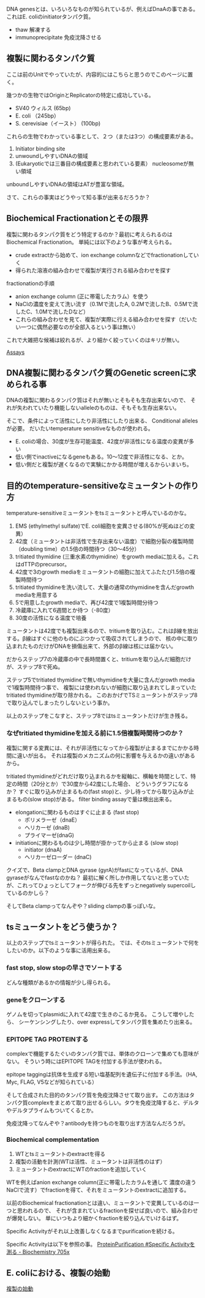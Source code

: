 DNA genesとは、いろいろなものが知られているが、例えばDnaAの事である。
これはE. coliのinitiatorタンパク質。

- thaw 解凍する
- immunoprecipitate 免疫沈降させる

## 複製に関わるタンパク質

ここは前のUnitでやっていたが、内容的にはこちらと思うのでこのページに置く。

幾つかの生物ではOriginとReplicatorの特定に成功している。

- SV40 ウィルス (65bp)
- E. coli （245bp）
- S. cerevisiae（イースト） (100bp)

これらの生物でわかっている事として、２つ（または3つ）の構成要素がある。

1. Initiator binding site
2. unwoundしやすいDNAの領域
3. (Eukaryoticでは三番目の構成要素と思われている要素） nucleosomeが無い領域
 
unboundしやすいDNAの領域はATが豊富な領域。

さて、これらの事実はどうやって知る事が出来るだろうか？

## Biochemical Fractionationとその限界

複製に関わるタンパク質をどう特定するのか？最初に考えられるのはBiochemical Fractionation。
単純には以下のような事が考えられる。

- crude extractから始めて、ion exchange columnなどでfractionationしていく
- 得られた溶液の組み合わせで複製が実行される組み合わせを探す

fractionationの手順

- anion exchange column (正に帯電したカラム）を使う
- NaClの濃度を変えて洗い流す（0.1Mで流したA, 0.2Mで流したB、0.5Mで流したC、1.0Mで流したDなど）
- これらの組み合わせを見て、複製が実際に行える組み合わせを探す（だいたい一つに偶然必要なのが全部入るという事は無い）

これで大雑把な候補は絞れるが、より細かく絞っていくのはキリが無い。

[Assays](Assays.md)

## DNA複製に関わるタンパク質のGenetic screenに求められる事

DNAの複製に関わるタンパク質はそれが無いとそもそも生存出来ないので、
それが失われていたり機能しないalleleのものは、そもそも生存出来ない。

そこで、条件によって活性にしたり非活性にしたり出来る、
Conditional allelesが必要。
だいたいtemperature sensitiveなものが使われる。

- E. coliの場合、30度が生存可能温度、42度が非活性になる温度の変異が多い
- 低い側でinactiveになるgeneもある。10〜12度で非活性になる、とか。
- 低い側だと複製が遅くなるので実験にかかる時間が増えるからいまいち。

## 目的のtemperature-sensitiveなミュータントの作り方

temperature-sensitiveミュータントをtsミュータントと呼んでいるのかな。

1. EMS (ethylmethyl sulfate)でE. coli細胞を変異させる(80%が死ぬほどの変異）
2. 42度（ミュータントは非活性で生存出来ない温度）で細胞分裂の複製時間（doubling time）の1.5倍の時間待つ（30〜45分）
3.  tritiated thymidine (三重水素のthymidine）をgrowth mediaに加える。これはdTTPのprecursor。
4. 42度で3のgrowth mediaをミュータントの細胞に加えてふたたび1.5倍の複製時間待つ
5. tritiated thymidineを洗い流して、大量の通常のthymidineを含んだgrowth mediaを用意する
6. 5で用意したgrowth mediaで、再び42度で1複製時間分待つ
7. 冷蔵庫に入れて6週間とか待つ（-80度）
8. 30度の活性になる温度で培養

ミュータントは42度でも複製出来るので、tritiumを取り込む。これはβ線を放出する。β線はすぐに他のものにぶつかって吸収されてしまうので、
核の中に取り込まれたものだけがDNAを損傷出来て、外部のβ線は核には届かない。

だからステップ7の冷蔵庫の中で長時間置くと、tritiumを取り込んだ細胞だけが、ステップ8で死ぬ。

ステップ5でtritiated thymidineで無いthymidineを大量に含んだgrowth mediaで1複製時間待つ事で、
複製には使われないが細胞に取り込まれてしまっていたtritiated thymidineが取り除かれる。
このおかげでTSミュータントがステップ8で取り込んでしまったりしないという事か。

以上のステップをこなすと、ステップ8ではtsミュータントだけが生き残る。

### なぜtritiated thymidineを加える前に1.5倍複製時間待つのか？

複製に関する変異には、それが非活性になってから複製が止まるまでにかかる時間に違いが出る。
それは複製のメカニズムの何に影響を与えるかの違いがあるから。

tritiated thymidineがどれだけ取り込まれるかを縦軸に、横軸を時間として、特定の時間（20分とか）で30度から42度にした場合、
どういうグラフになるか？
すぐに取り込みが止まるもの(fast stop)と、少し待ってから取り込みが止まるもの(slow stop)がある。
filter binding assayで量は検出出来る。

- elongationに関わるものはすぐに止まる (fast stop)
  - ポリメラーゼ（dnaE）
  - ヘリカーゼ (dnaB)
  - プライマーゼ(dnaG)
- initiationに関わるものは少し時間が掛かってから止まる (slow stop)
  - initiator (dnaA)
  - ヘリカーゼローダー (dnaC)

クイズで、Beta clampとDNA gyrase (gyrA)がfastになっているが、DNA gyraseがなんでfastなのかね？
最初に解く所しか作用してないと思っていたが、これってひょっとしてフォークが伸びる先をずっとnegatively supercoilしているのかしら？

そしてBeta clampってなんぞや？sliding clampの事っぽいな。

## tsミュータントをどう使うか？

以上のステップでtsミュータントが得られた。
では、そのtsミュータントで何をしたいのか。以下のような事に活用出来る。

### fast stop, slow stopの早さでソートする

どんな種類があるかの情報が少し得られる。

### geneをクローンする

ゲノムを切ってplasmidに入れて42度で生きのこるか見る。
こうして増やしたら、 シーケンシングしたり、over expressしてタンパク質を集めたり出来る。

### EPITOPE TAG PROTEINする 

complexで機能するたぐいのタンパク質では、単体のクローンで集めても意味がない。
そういう時にはEPITOPE TAGを付加する手法が使われる。

epitope taggingは抗体を生成する短い塩基配列を遺伝子に付加する手法。（HA, Myc, FLAG, V5などが知られている）

そして合成された目的のタンパク質を免疫沈降させて取り出す。
この方法はタンパク質complexをまとめて取り出せるらしい。タウを免疫沈降すると、デルタやデルタプライムもついてくるとか。

免疫沈降ってなんぞや？antibodyを持つものを取り出す方法なんだろうが。

### Biochemical complementation

1. WTとtsミュータントのextractを得る
2. 複製の活動を計測(WTは活性、ミュータントは非活性のはず）
3. ミュータントのextractにWTのfractionを追加していく

WTを例えばanion exchange column(正に帯電したカラムを通して 濃度の違うNaClで流す）でfractionを得て、それをミュータントのextractに追加する。

以前のBiochemical fractionationとは違い、ミュータントで変異しているのは一つと思われるので、
それが含まれているfractionを探せば良いので、組み合わせが爆発しない。
単にいつもより細かくfractionを絞り込んでいけるはず。

Specific Activityがそれ以上改善しなくなるまでpurificationを続ける。

Specific Activityは以下を参照の事。 [ProteinPurification #Specific Activityを測る - Biochemistry 705x](https://karino2.github.io/Biochemistry705x/ProteinPurification#specific-activity%E3%82%92%E6%B8%AC%E3%82%8B)

## E. coliにおける、複製の始動

[複製の始動](複製の始動.md)

